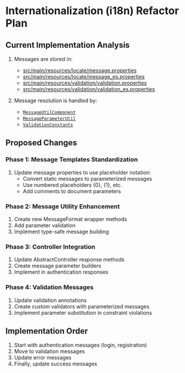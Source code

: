# Internationalization (i18n) Refactor Plan

## Current Implementation Analysis
1. Messages are stored in:
   - [src/main/resources/locale/message.properties](/src/main/resources/locale/message.properties)
   - [src/main/resources/locale/message_es.properties](src/main/resources/locale/message_es.properties)
   - [src/main/resources/validation/validation.properties](src/main/resources/validation/validation.properties)
   - [src/main/resources/validation/validation_es.properties](src/main/resources/validation/validation_es.properties)

2. Message resolution is handled by:
   - [`MessageUtilComponent`](src/main/java/com/spacecodee/springbootsecurityopentemplate/language/MessageUtilComponent.java)
   - [`MessageParameterUtil`](src/main/java/com/spacecodee/springbootsecurityopentemplate/exceptions/util/MessageParameterUtil.java)
   - [`ValidationConstants`](src/main/java/com/spacecodee/springbootsecurityopentemplate/constants/ValidationConstants.java)

## Proposed Changes

### Phase 1: Message Templates Standardization
1. Update message properties to use placeholder notation:
   - Convert static messages to parameterized messages
   - Use numbered placeholders {0}, {1}, etc.
   - Add comments to document parameters

### Phase 2: Message Utility Enhancement
1. Create new MessageFormat wrapper methods
2. Add parameter validation
3. Implement type-safe message building

### Phase 3: Controller Integration
1. Update AbstractController response methods
2. Create message parameter builders
3. Implement in authentication responses

### Phase 4: Validation Messages
1. Update validation annotations
2. Create custom validators with parameterized messages
3. Implement parameter substitution in constraint violations

## Implementation Order
1. Start with authentication messages (login, registration)
2. Move to validation messages
3. Update error messages
4. Finally, update success messages
